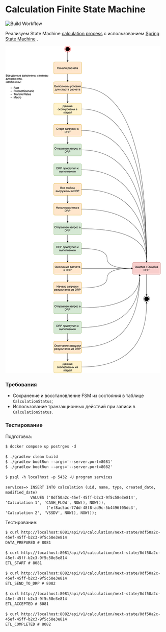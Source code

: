 # Calculation Finite State Machine

![Build Workflow](../../workflows/Build%20project/badge.svg?branch=master)

Реализуем State Machine [calculation process](images/Calculation%20State%20Machine.png)
c
использованием [Spring State Machine](https://docs.spring.io/spring-statemachine/docs/current/reference/)
.

![Calculation FSM](images/Calculation%20State%20Machine.png)

### Требования

* Сохранение и восстановление FSM из состояния в таблице `CalculationStatus`;
* Использование транзакционных действий при записи в `CalculationStatus`.

### Тестирование

Подготовка:

```shell
$ docker compose up postrges -d

$ ./gradlew clean build
$ ./gradlew bootRun --args='--server.port=8081'
$ ./gradlew bootRun --args='--server.port=8082'

$ psql -h localhost -p 5432 -U program services 

services=> INSERT INTO calculation (uid, name, type, created_date, modified_date)
           VALUES ('0df50a2c-45ef-45ff-b2c3-9f5c58e3e814', 'Calculation 1', 'CASH_FLOW', NOW(), NOW()),
                  ('ef8ac5ac-77dd-48f8-ad9c-5b4496f05dc3', 'Calculation 2', 'VSSDV', NOW(), NOW());
```

Тестирование:
```shell
$ curl http://localhost:8081/api/v1/calculation/next-state/0df50a2c-45ef-45ff-b2c3-9f5c58e3e814
DATA_PREPARED # 8081

$ curl http://localhost:8081/api/v1/calculation/next-state/0df50a2c-45ef-45ff-b2c3-9f5c58e3e814
ETL_START # 8081

$ curl http://localhost:8082/api/v1/calculation/next-state/0df50a2c-45ef-45ff-b2c3-9f5c58e3e814
ETL_SEND_TO_DRP # 8082

$ curl http://localhost:8081/api/v1/calculation/next-state/0df50a2c-45ef-45ff-b2c3-9f5c58e3e814
ETL_ACCEPTED # 8081

$ curl http://localhost:8082/api/v1/calculation/next-state/0df50a2c-45ef-45ff-b2c3-9f5c58e3e814
ETL_COMPLETED # 8082
```